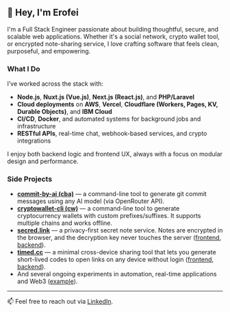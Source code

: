 ## 👋 Hey, I'm Erofei

I'm a Full Stack Engineer passionate about building thoughtful, secure, and scalable web applications. Whether it's a social network, crypto wallet tool, or encrypted note-sharing service, I love crafting software that feels clean, purposeful, and empowering.

### What I Do

I’ve worked across the stack with:
- **Node.js**, **Nuxt.js (Vue.js)**, **Next.js (React.js)**, and **PHP/Laravel**
- **Cloud deployments** on **AWS**, **Vercel**, **Cloudflare (Workers, Pages, KV, Durable Objects)**, and **IBM Cloud**
- **CI/CD**, **Docker**, and automated systems for background jobs and infrastructure
- **RESTful APIs**, real-time chat, webhook-based services, and crypto integrations

I enjoy both backend logic and frontend UX, always with a focus on modular design and performance.

### Side Projects

- [**commit-by-ai (cba)**](https://github.com/yerofey/commit-by-ai) — a command-line tool to generate git commit messages using any AI model (via OpenRouter API).
- [**cryptowallet-cli (cw)**](https://github.com/yerofey/cryptowallet-cli) — a command-line tool to generate cryptocurrency wallets with custom prefixes/suffixes. It supports multiple chains and works offline.
- [**secred.link**](https://secred.link) — a privacy-first secret note service. Notes are encrypted in the browser, and the decryption key never touches the server ([frontend](https://github.com/yerofey/secred.link), [backend](https://github.com/yerofey/api.secred.link)).
- [**timed.cc**](https://timed.cc) — a minimal cross-device sharing tool that lets you generate short-lived codes to open links on any device without login ([frontend](https://github.com/yerofey/timed.cc), [backend](https://github.com/yerofey/api.timed.cc)).
- And several ongoing experiments in automation, real-time applications and Web3 ([example](https://testnet.secred.app)).

---

📫 Feel free to reach out via [LinkedIn](https://www.linkedin.com/in/yerofey).

